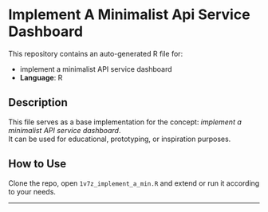 # Implement A Minimalist Api Service Dashboard

This repository contains an auto-generated R file for:

- implement a minimalist API service dashboard
- **Language**: R

## Description

This file serves as a base implementation for the concept: *implement a minimalist API service dashboard*.  
It can be used for educational, prototyping, or inspiration purposes.

## How to Use

Clone the repo, open `1v7z_implement_a_min.R` and extend or run it according to your needs.

---


